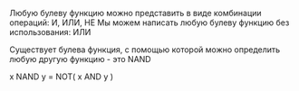 Любую булеву функцию можно представить в виде комбинации операций: И, ИЛИ, НЕ
Мы можем написать любую булеву функцию без использования: ИЛИ

Существует булева функция, с помощью которой можно определить любую другую функцию - это NAND

x NAND y = NOT( x AND y )